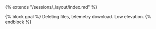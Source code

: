 {% extends "/sessions/_layout/index.md" %}

{% block goal %}
Deleting files, telemetry download. Low elevation.
{% endblock %}
